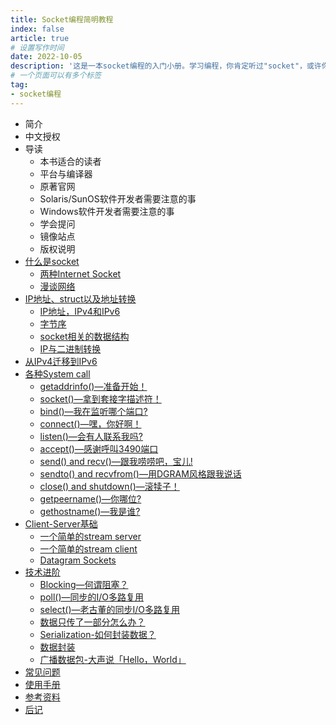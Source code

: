 ```yaml
---
title: Socket编程简明教程
index: false
article: true
# 设置写作时间
date: 2022-10-05
description: '这是一本socket编程的入门小册。学习编程，你肯定听过"socket"，或许你也想搞明白这到底是个什么东西，那就点进来看看吧。'
# 一个页面可以有多个标签
tag:
- socket编程
---
```



- 简介
- 中文授权
- 导读
  - 本书适合的读者
  - 平台与编译器
  - 原著官网
  - Solaris/SunOS软件开发者需要注意的事
  - Windows软件开发者需要注意的事
  - 学会提问
  - 镜像站点
  - 版权说明
- [什么是socket](https://www.chanmufeng.com/posts/network-programming/network-programming.html#_3-%E4%BB%80%E4%B9%88%E6%98%AFsocket)
  - [两种Internet Socket](https://www.chanmufeng.com/posts/network-programming/chapter/%E4%B8%A4%E7%A7%8DInternet-Socket.html)
  - [漫谈网络](https://www.chanmufeng.com/posts/network-programming/network-programming.html#_3-2-%E6%BC%AB%E8%B0%88%E7%BD%91%E7%BB%9C)
- [IP地址、struct以及地址转换](https://www.chanmufeng.com/posts/network-programming/network-programming.html#_4-ip%E5%9C%B0%E5%9D%80%E3%80%81struct%E4%BB%A5%E5%8F%8A%E5%9C%B0%E5%9D%80%E8%BD%AC%E6%8D%A2)
  - [IP地址，IPv4和IPv6](https://www.chanmufeng.com/posts/network-programming/network-programming.html#_4-1-ipv4%E4%B8%8Eipv6)
  - [字节序](https://www.chanmufeng.com/posts/network-programming/network-programming.html#_4-2-%E5%AD%97%E8%8A%82%E5%BA%8F)
  - [socket相关的数据结构](https://www.chanmufeng.com/posts/network-programming/network-programming.html#_4-3-socket%E7%9B%B8%E5%85%B3%E7%9A%84%E6%95%B0%E6%8D%AE%E7%BB%93%E6%9E%84)
  - [IP与二进制转换](https://www.chanmufeng.com/posts/network-programming/network-programming.html#_4-4-ip%E7%9A%84%E4%BA%8C%E8%BF%9B%E5%88%B6%E8%BD%AC%E6%8D%A2)
- [从IPv4迁移到IPv6](https://www.chanmufeng.com/posts/network-programming/network-programming.html#_5-%E4%BB%8Eipv4%E8%BF%81%E7%A7%BB%E5%88%B0ipv6)
- [各种System call](https://www.chanmufeng.com/posts/network-programming/network-programming.html#_6-socket%E7%BC%96%E7%A8%8B%E7%9B%B8%E5%85%B3%E5%87%BD%E6%95%B0)
  - [getaddrinfo()—准备开始！](https://www.chanmufeng.com/posts/network-programming/network-programming.html#_6-1-getaddrinfo-%E2%80%94%E5%87%86%E5%A4%87%E5%BC%80%E5%A7%8B)
  - [socket()—拿到套接字描述符！](https://www.chanmufeng.com/posts/network-programming/network-programming.html#_6-2-socket-%E2%80%94%E6%8B%BF%E5%88%B0%E5%A5%97%E6%8E%A5%E5%AD%97%E6%8F%8F%E8%BF%B0%E7%AC%A6)
  - [bind()—我在监听哪个端口?](https://www.chanmufeng.com/posts/network-programming/network-programming.html#_6-3-bind-%E2%80%94%E6%88%91%E5%9C%A8%E7%9B%91%E5%90%AC%E5%93%AA%E4%B8%AA%E7%AB%AF%E5%8F%A3)
  - [connect()—嘿，你好啊！](https://www.chanmufeng.com/posts/network-programming/network-programming.html#_6-4-connect-%E2%80%94%E5%98%BF-%E4%BD%A0%E5%A5%BD%E5%95%8A)
  - [listen()—会有人联系我吗?](https://www.chanmufeng.com/posts/network-programming/network-programming.html#_6-5-listen-%E2%80%94%E4%BC%9A%E6%9C%89%E4%BA%BA%E8%81%94%E7%B3%BB%E6%88%91%E5%90%97)
  - [accept()—感谢呼叫3490端口](https://www.chanmufeng.com/posts/network-programming/network-programming.html#_6-6-accept-%E2%80%94%E6%84%9F%E8%B0%A2%E5%91%BC%E5%8F%AB3490%E7%AB%AF%E5%8F%A3)
  - [send() and recv()—跟我唠唠吧，宝儿!](https://www.chanmufeng.com/posts/network-programming/network-programming.html#_6-7-send-and-recv-%E2%80%94%E8%B7%9F%E6%88%91%E5%94%A0%E5%94%A0%E5%90%A7-%E5%AE%9D%E5%84%BF)
  - [sendto() and recvfrom()—用DGRAM风格跟我说话](https://www.chanmufeng.com/posts/network-programming/network-programming.html#_6-8-sendto-and-recvfrom-%E2%80%94%E7%94%A8dgram%E9%A3%8E%E6%A0%BC%E8%B7%9F%E6%88%91%E8%AF%B4%E8%AF%9D)
  - [close() and shutdown()—滚犊子！](https://www.chanmufeng.com/posts/network-programming/network-programming.html#_6-9-close-and-shutdown-%E2%80%94%E6%BB%9A%E7%8A%8A%E5%AD%90)
  - [getpeername()—你哪位?](https://www.chanmufeng.com/posts/network-programming/network-programming.html#_6-10-getpeername-%E2%80%94%E4%BD%A0%E5%93%AA%E4%BD%8D)
  - [gethostname()—我是谁?](https://www.chanmufeng.com/posts/network-programming/network-programming.html#_6-11-gethostname-%E2%80%94%E6%88%91%E6%98%AF%E8%B0%81)
- [Client-Server基础](https://www.chanmufeng.com/posts/network-programming/network-programming.html#_7-client-server%E5%9F%BA%E7%A1%80)
  - [一个简单的stream server](https://www.chanmufeng.com/posts/network-programming/network-programming.html#_7-1-%E4%B8%80%E4%B8%AA%E7%AE%80%E5%8D%95%E7%9A%84stream-server)
  - [一个简单的stream client](https://www.chanmufeng.com/posts/network-programming/network-programming.html#_7-2-%E4%B8%80%E4%B8%AA%E7%AE%80%E5%8D%95%E7%9A%84stream-client)
  - [Datagram Sockets](https://www.chanmufeng.com/posts/network-programming/network-programming.html#_7-3-datagram-sockets)
- [技术进阶](https://www.chanmufeng.com/posts/network-programming/network-programming.html#_8-%E6%8A%80%E6%9C%AF%E8%BF%9B%E9%98%B6)
  - [Blocking—何谓阻塞？](https://www.chanmufeng.com/posts/network-programming/network-programming.html#_8-1-blocking%E2%80%94%E4%BD%95%E8%B0%93%E9%98%BB%E5%A1%9E)
  - [poll()—同步的I/O多路复用](https://www.chanmufeng.com/posts/network-programming/network-programming.html#_8-2-poll-%E2%80%94%E5%90%8C%E6%AD%A5%E7%9A%84i-o%E5%A4%9A%E8%B7%AF%E5%A4%8D%E7%94%A8)
  - [select()—老古董的同步I/O多路复用](https://www.chanmufeng.com/posts/network-programming/network-programming.html#_8-3-select-%E2%80%94%E8%80%81%E5%8F%A4%E8%91%A3%E7%9A%84%E5%90%8C%E6%AD%A5i-o%E5%A4%9A%E8%B7%AF%E5%A4%8D%E7%94%A8)
  - [数据只传了一部分怎么办？](https://www.chanmufeng.com/posts/network-programming/network-programming.html#_8-4-%E6%95%B0%E6%8D%AE%E5%8F%AA%E4%BC%A0%E4%BA%86%E4%B8%80%E9%83%A8%E5%88%86%E6%80%8E%E4%B9%88%E5%8A%9E)
  - [Serialization-如何封装数据？](https://www.chanmufeng.com/posts/network-programming/network-programming.html#_8-5-serialization-%E5%A6%82%E4%BD%95%E5%B0%81%E8%A3%85%E6%95%B0%E6%8D%AE)
  - [数据封装](https://www.chanmufeng.com/posts/network-programming/network-programming.html#_8-6-%E6%95%B0%E6%8D%AE%E5%B0%81%E8%A3%85)
  - [广播数据包-大声说「Hello，World」](https://www.chanmufeng.com/posts/network-programming/network-programming.html#_8-7-%E5%B9%BF%E6%92%AD%E6%95%B0%E6%8D%AE%E5%8C%85-%E5%A4%A7%E5%A3%B0%E8%AF%B4%E3%80%8Chello-world%E3%80%8D)
- [常见问题](https://www.chanmufeng.com/posts/network-programming/network-programming.html#_9-%E5%B8%B8%E8%A7%81%E9%97%AE%E9%A2%98)
- [使用手册](https://www.chanmufeng.com/posts/network-programming/network-programming.html#_10-man%E6%89%8B%E5%86%8C)
- [参考资料](https://www.chanmufeng.com/posts/network-programming/network-programming.html#_10-9-shutdown)
- [后记](https://www.chanmufeng.com/posts/network-programming/network-programming.html#_12-%E5%90%8E%E8%AE%B0)
  

